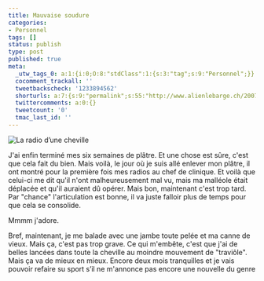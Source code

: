 ```yaml
---
title: Mauvaise soudure
categories:
- Personnel
tags: []
status: publish
type: post
published: true
meta:
  _utw_tags_0: a:1:{i:0;O:8:"stdClass":1:{s:3:"tag";s:9:"Personnel";}}
  cocomment_trackall: ''
  tweetbackscheck: '1233894562'
  shorturls: a:7:{s:9:"permalink";s:55:"http://www.alienlebarge.ch/2007/06/05/mauvaise-soudure/";s:7:"tinyurl";s:25:"http://tinyurl.com/amuxz4";s:4:"isgd";s:17:"http://is.gd/izwQ";s:5:"bitly";s:20:"http://bit.ly/3lfuaH";s:5:"snipr";s:22:"http://snipr.com/be4y3";s:5:"snurl";s:22:"http://snurl.com/be4y3";s:7:"snipurl";s:24:"http://snipurl.com/be4y3";}
  twittercomments: a:0:{}
  tweetcount: '0'
  tmac_last_id: ''
---
```

<img src="https://dlgjp9x71cipk.cloudfront.net/2007/06/radiocheville.png" alt="La radio d’une cheville" />

J'ai enfin terminé mes six semaines de plâtre. Et une chose est sûre, c'est que cela fait du bien.
Mais voilà, le jour où je suis allé enlever mon plâtre, il ont montré pour la première fois mes radios au chef de clinique. Et voilà que celui-ci me dit qu'il n'ont malheureusement mal vu, mais ma malléole était déplacée et qu'il auraient dû opérer.
Mais bon, maintenant c'est trop tard. Par "chance" l'articulation est bonne, il va juste falloir plus de temps pour que cela se consolide.

Mmmm j'adore.

Bref, maintenant, je me balade avec une jambe toute pelée et ma canne de vieux. Mais ça, c'est pas trop grave. Ce qui m'embête, c'est que j'ai de belles lancées dans toute la cheville au moindre mouvement de "traviôle". Mais ça va de mieux en mieux. Encore deux mois tranquilles et je vais pouvoir refaire su sport s’il ne m'annonce pas encore une nouvelle du genre
